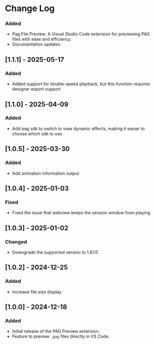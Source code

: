 <!--
 * @Author: haobin.wang
 * @Date: 2024-12-17 11:43:12
 * @LastEditors: haobin.wang
 * @LastEditTime: 2025-05-17 09:43:57
 * @Description: Do not edit
-->
# Change Log

### Added
- Pag File Preview: A Visual Studio Code extension for previewing PAG files with ease and efficiency.
- Documentation updates.

## [1.1.1] - 2025-05-17
### Added
- Added support for double-speed playback, but this function requires designer export support

## [1.1.0] - 2025-04-09
### Added
- Add pag sdk to switch to view dynamic effects, making it easier to choose which sdk to use

## [1.0.5] - 2025-03-30
### Added
- Add animation information output

## [1.0.4] - 2025-01-03
### Fixed
- Fixed the issue that webview keeps the session window from playing

## [1.0.3] - 2025-01-02
### Changed
- Downgrade the supported version to 1.87.0

## [1.0.2] - 2024-12-25
### Added
- Increase file size display

## [1.0.0] - 2024-12-18
### Added
- Initial release of the PAG Preview extension.
- Feature to preview `.pag` files directly in VS Code.